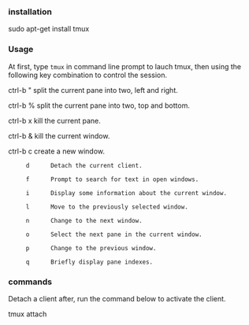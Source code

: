 ### installation

  sudo apt-get install tmux

### Usage

At first, type `tmux` in command line prompt to lauch tmux, then using the
following key combination to control the session.

  ctrl-b "      split the current pane into two, left and right.

  ctrl-b %      split the current pane into two, top and bottom.

  ctrl-b x      kill the current pane.
  
  ctrl-b &      kill the current window.

  ctrl-b c      create a new window.

         d      Detach the current client.

         f      Prompt to search for text in open windows.

         i      Display some information about the current window.

         l      Move to the previously selected window.

         n      Change to the next window.

         o      Select the next pane in the current window.

         p      Change to the previous window.

         q      Briefly display pane indexes.

### commands

Detach a client after, run the command below to activate the client.

  tmux attach 
